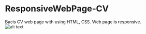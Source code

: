 # ResponsiveWebPage-CV
Bacis CV web page with using HTML, CSS. Web page is responsive.
![alt text](https://github.com/alihanozen/ResponsiveWebPage-CV/blob/main/example.gif?raw=true) 
